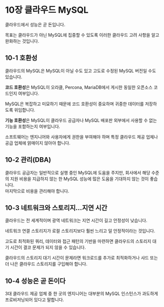 # 10장 클라우드 MySQL

클라우드에서 성능은 곧 돈입니다.  

목표는 클라우드가 아닌 MySQL에 집중할 수 있도록 이러한 클라우드 고려 사항을 알고 완화하는 것입니다.  


## 10-1 호환성

클라우드의 MySQL은 MySQL이 아닐 수도 있고 고도로 수정된 MySQL 버전일 수도 있습니다.  

**코드 호환성**은 MySQL이 오라클, Percona, MariaDB에서 게시한 동일한 오픈소스 코드인지 여부입니다.  

MySQL은 복잡하고 미묘하기 때문에 코드 호환성이 중요하며 귀중한 데이터를 저장하도록 위임합니다.  

**기능 호환성**은 MySQL이 클라우드 공급자나 MySQL 배포판 외부에서 사용할 수 없는 기능을 포함하는지 여부입니다.  

소프트웨어는 엔지니어와 사용자에게 권한을 부여해야 하며 특정 클라우드 제공 업체나 공급 업체에 얽매이지 않아야 합니다.  


## 10-2 관리(DBA)

클라우드 공급자는 일반적으로 실행 중인 MySQL에 도움을 주지만, 회사에서 해당 수준의 지원 비용을 지급하지 않는 한 MySQL 성능에 많은 도움을 기대하지 않는 것이 좋습니다.  
마지막으로 비용을 관리해야 합니다.  


## 10-3 네트워크와 스토리지...지연 시간

클라우드는 전 세계적이며 광역 네트워크는 지연 시간이 길고 안정성이 낮습니다.  

네트워크 연결 스토리지가 로컬 스토리지보다 훨씬 느리고 덜 안정적이라는 것입니다.  

고도로 최적화된 쿼리, 데이터와 접근 패턴의 기반을 마련하면 클라우드의 스토리지 대기 시간이 결코 문제가 되지 않을 수 있습니다.  

클라우드의 스토리지 대기 시간이 문제라면 워크로드를 추가로 최적화하거나 샤드 또는 더 나은 클라우드 스토리지를 구입해야 합니다.  


## 10-4 성능은 곧 돈이다

3대 클라우드 제공 업체 중 한 곳의 엔지니어는 대부분의 MySQL 인스턴스가 과도하게 프로비저닝되어 있다고 말합니다.  


